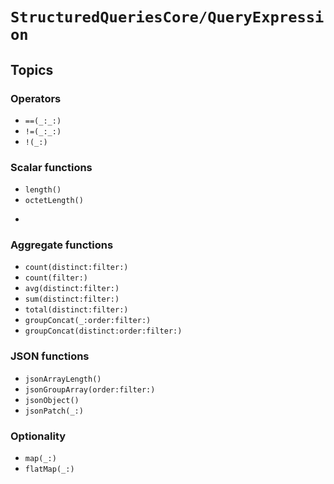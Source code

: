 # ``StructuredQueriesCore/QueryExpression``

## Topics

### Operators

- ``==(_:_:)``
- ``!=(_:_:)``
- ``!(_:)``

### Scalar functions

- ``length()``
- ``octetLength()``
- ````

### Aggregate functions

- ``count(distinct:filter:)``
- ``count(filter:)``
- ``avg(distinct:filter:)``
- ``sum(distinct:filter:)``
- ``total(distinct:filter:)``
- ``groupConcat(_:order:filter:)``
- ``groupConcat(distinct:order:filter:)``

### JSON functions

- ``jsonArrayLength()``
- ``jsonGroupArray(order:filter:)``
- ``jsonObject()``
- ``jsonPatch(_:)``

### Optionality

- ``map(_:)``
- ``flatMap(_:)``
